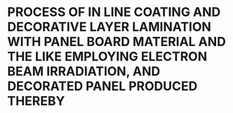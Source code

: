 # PROCESS OF IN LINE COATING AND DECORATIVE LAYER LAMINATION WITH PANEL BOARD MATERIAL AND THE LIKE EMPLOYING ELECTRON BEAM IRRADIATION, AND DECORATED PANEL PRODUCED THEREBY